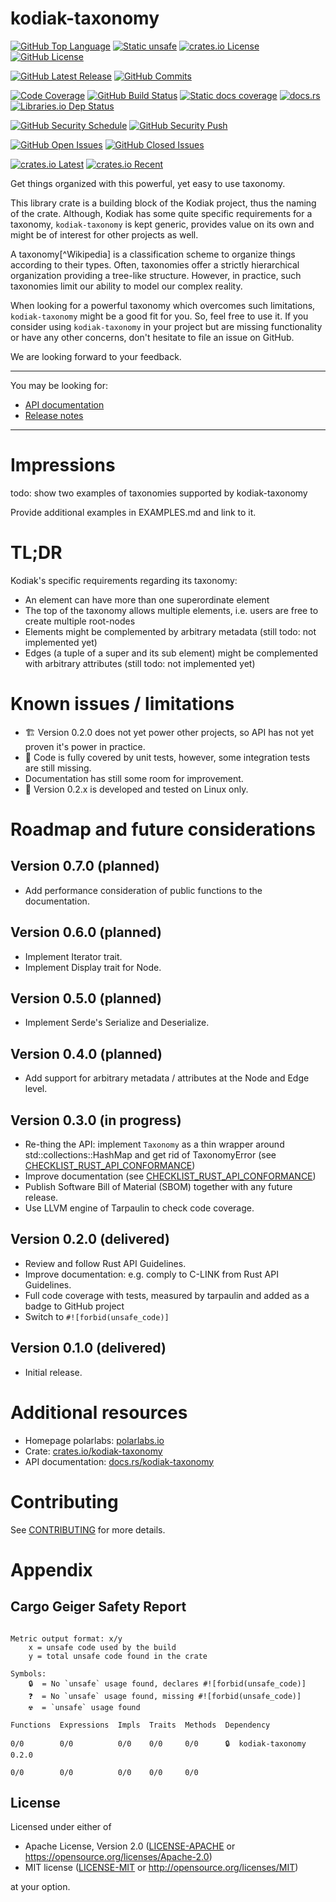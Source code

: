 # kodiak-taxonomy

[![GitHub Top Language]][lang]
[![Static unsafe]][unsafe]
[![crates.io License]][license-mit]
[![GitHub License]][license-apache]


[![GitHub Latest Release]][github-releases]
[![GitHub Commits]][github-commits]


[![Code Coverage]][codecov]
[![GitHub Build Status]][github-actions-cargo-test]
[![Static docs coverage]][docs]
[![docs.rs]][docs]
[![Libraries.io Dep Status]][libraries]


[![GitHub Security Schedule]][github-actions-cargo-audit-on-schedule]
[![GitHub Security Push]][github-actions-cargo-audit-on-push]


[![GitHub Open Issues]][github-issues]
[![GitHub Closed Issues]][github-issues]


[![crates.io Latest]][crates]
[![crates.io Recent]][crates]

[Code Coverage]: https://img.shields.io/codecov/c/github/polarlabs/kodiak-taxonomy?label=code%20coverage&logo=codecov&logoColor=ffffff&style=flat-square 
[codecov]: https://codecov.io/github/polarlabs/kodiak-taxonomy

[crates.io Recent]: https://img.shields.io/crates/dr/kodiak-taxonomy?logo=docs.rs&color=67001f&style=flat-square
[crates.io Latest]: https://img.shields.io/crates/v/kodiak-taxonomy?label=latest&logo=docs.rs&style=flat-square
[crates]: https://crates.io/crates/kodiak-taxonomy

[crates.io License]: https://img.shields.io/crates/l/kodiak-taxonomy?color=007ec6&style=flat-square
[GitHub License]: https://img.shields.io/github/license/polarlabs/kodiak-taxonomy?color=007ec6&style=flat-square
[license-mit]: https://choosealicense.com/licenses/mit/
[license-apache]: https://choosealicense.com/licenses/apache-2.0/

[Static docs coverage]: https://img.shields.io/badge/docs%20coverage-100%25-success.svg?logo=rust&logoColor=ffffff&style=flat-square
[docs.rs]: https://img.shields.io/docsrs/kodiak-taxonomy?logo=docs.rs&style=flat-square
[docs]: https://docs.rs/kodiak-taxonomy

[GitHub Build Status]: https://img.shields.io/github/actions/workflow/status/polarlabs/kodiak-taxonomy/cargo-test.yml?branch=main&logo=github&label=tests&style=flat-square
[github-actions-cargo-test]: https://github.com/polarlabs/kodiak-taxonomy/actions/workflows/cargo-test.yml

[GitHub Security Schedule]: https://img.shields.io/github/actions/workflow/status/polarlabs/kodiak-taxonomy/cargo-audit-on-schedule.yml?branch=main&logo=clockify&logoColor=ffffff&label=security%20audit%20(scheduled%20daily)&style=flat-square
[github-actions-cargo-audit-on-schedule]: https://github.com/polarlabs/kodiak-taxonomy/actions/workflows/cargo-audit-on-schedule.yml

[GitHub Security Push]: https://img.shields.io/github/actions/workflow/status/polarlabs/kodiak-taxonomy/cargo-audit-on-push.yml?branch=main&logo=github&label=security%20audit%20(on%20push)&style=flat-square
[github-actions-cargo-audit-on-push]: https://github.com/polarlabs/kodiak-taxonomy/actions/workflows/cargo-audit-on-push.yml

[GitHub Top Language]: https://img.shields.io/github/languages/top/polarlabs/kodiak-taxonomy?color=dea584&logo=rust&style=flat-square
[lang]: https://www.rust-lang.org/

[GitHub Latest Release]: https://img.shields.io/github/v/release/polarlabs/kodiak-taxonomy?include_prereleases&sort=semver&logo=github&label=latest&style=flat-square
[github-releases]: https://github.com/polarlabs/kodiak-taxonomy/releases

[GitHub Commits]: https://img.shields.io/github/commits-since/polarlabs/kodiak-taxonomy/latest?include_prereleases&sort=semver&logo=github&style=flat-square
[github-commits]: https://github.com/polarlabs/kodiak-taxonomy/commits

[GitHub Open Issues]: https://img.shields.io/github/issues-raw/polarlabs/kodiak-taxonomy?logo=github&style=flat-square
[GitHub Closed Issues]: https://img.shields.io/github/issues-closed-raw/polarlabs/kodiak-taxonomy?logo=github&style=flat-square
[github-issues]: https://github.com/polarlabs/kodiak-taxonomy/issues

[Libraries.io Dep Status]: https://img.shields.io/librariesio/github/polarlabs/kodiak-taxonomy?logo=libraries.io&logoColor=ffffff&style=flat-square
[libraries]: https://libraries.io/cargo/kodiak-taxonomy

[Static unsafe]: https://img.shields.io/badge/unsafe-forbidden-success.svg?logo=rust&logoColor=ffffff&style=flat-square
[unsafe]: (https://github.com/rust-secure-code/safety-dance/)

Get things organized with this powerful, yet easy to use taxonomy.

This library crate is a building block of the Kodiak project, thus the naming of the crate.
Although, Kodiak has some quite specific requirements for a taxonomy, `kodiak-taxonomy` is kept generic,
provides value on its own and might be of interest for other projects as well.

A taxonomy[^Wikipedia] is a classification scheme to organize things
according to their types. Often, taxonomies offer a strictly hierarchical organization providing a
tree-like structure. However, in practice, such taxonomies limit our ability to model our complex reality.

When looking for a powerful taxonomy which overcomes such limitations, `kodiak-taxonomy` might be a good fit
for you. So, feel free to use it. If you consider using `kodiak-taxonomy` in your project but are missing functionality
or have any other concerns, don't hesitate to file an issue on GitHub.

We are looking forward to your feedback.

---

You may be looking for:

- [API documentation](https://docs.rs/kodiak-taxonomy/)
- [Release notes](https://github.com/polarlabs/kodiak-taxonomy/releases)

---

# Impressions

todo: show two examples of taxonomies supported by kodiak-taxonomy

Provide additional examples in EXAMPLES.md and link to it.

# TL;DR

Kodiak's specific requirements regarding its taxonomy:
- An element can have more than one superordinate element
- The top of the taxonomy allows multiple elements, i.e. users are free to create multiple root-nodes
- Elements might be complemented by arbitrary metadata (still todo: not implemented yet)
- Edges (a tuple of a super and its sub element) might be complemented with arbitrary attributes (still todo: not implemented yet)

# Known issues / limitations
- 🏗️ Version 0.2.0 does not yet power other projects, so API has not yet proven it's power in practice.
- 🚧 Code is fully covered by unit tests, however, some integration tests are still missing.
- Documentation has still some room for improvement.
- 🐧 Version 0.2.x is developed and tested on Linux only.

# Roadmap and future considerations

## Version 0.7.0 (planned)
- Add performance consideration of public functions to the documentation.

## Version 0.6.0 (planned)
- Implement Iterator trait.
- Implement Display trait for Node.

## Version 0.5.0 (planned)
- Implement Serde's Serialize and Deserialize.

## Version 0.4.0 (planned)
- Add support for arbitrary metadata / attributes at the Node and Edge level.

## Version 0.3.0 (in progress)
- Re-thing the API: implement `Taxonomy` as a thin wrapper around std::collections::HashMap and get rid of TaxonomyError (see [CHECKLIST_RUST_API_CONFORMANCE](CHECKLIST_RUST_API_CONFORMANCE.md))
- Improve documentation (see [CHECKLIST_RUST_API_CONFORMANCE](CHECKLIST_RUST_API_CONFORMANCE.md))
- Publish Software Bill of Material (SBOM) together with any future release.
- Use LLVM engine of Tarpaulin to check code coverage.

## Version 0.2.0 (delivered)
- Review and follow Rust API Guidelines.
- Improve documentation: e.g. comply to C-LINK from Rust API Guidelines.
- Full code coverage with tests, measured by tarpaulin and added as a badge to GitHub project 
- Switch to `#![forbid(unsafe_code)]`

## Version 0.1.0 (delivered)
- Initial release.

# Additional resources

- Homepage polarlabs: [polarlabs.io](https://www.polarlabs.io)
- Crate: [crates.io/kodiak-taxonomy](https://crates.io/crates/kodiak-taxonomy)
- API documentation: [docs.rs/kodiak-taxonomy](https://docs.rs/kodiak-taxonomy/)

# Contributing

See [CONTRIBUTING](CONTRIBUTING.md) for more details.

# Appendix

## Cargo Geiger Safety Report
```

Metric output format: x/y
    x = unsafe code used by the build
    y = total unsafe code found in the crate

Symbols: 
    🔒  = No `unsafe` usage found, declares #![forbid(unsafe_code)]
    ❓  = No `unsafe` usage found, missing #![forbid(unsafe_code)]
    ☢️  = `unsafe` usage found

Functions  Expressions  Impls  Traits  Methods  Dependency

0/0        0/0          0/0    0/0     0/0      🔒  kodiak-taxonomy 0.2.0

0/0        0/0          0/0    0/0     0/0    

```
## License

Licensed under either of

* Apache License, Version 2.0
  ([LICENSE-APACHE](LICENSE-APACHE) or https://opensource.org/licenses/Apache-2.0)
* MIT license
  ([LICENSE-MIT](LICENSE-MIT) or http://opensource.org/licenses/MIT)

at your option.
